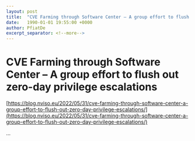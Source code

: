 ```yaml
---
layout: post
title:  "CVE Farming through Software Center – A group effort to flush out zero-day privilege escalations"
date:   1990-01-01 19:55:00 +0000
author: PfiatDe
excerpt_separator: <!--more-->
---
```


# CVE Farming through Software Center – A group effort to flush out zero-day privilege escalations
[https://blog.nviso.eu/2022/05/31/cve-farming-through-software-center-a-group-effort-to-flush-out-zero-day-privilege-escalations/](https://blog.nviso.eu/2022/05/31/cve-farming-through-software-center-a-group-effort-to-flush-out-zero-day-privilege-escalations/)

...
<!--more-->
